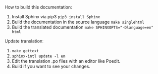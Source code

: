 How to build this documentation:

1. Install Sphinx via pip3 `pip3 install Sphinx`
2. Build the documentation in the source language `make singlehtml`
3. Build the translated documentation `make SPHINXOPTS="-Dlanguage=en" html`

Update translation:
1. `make gettext`
2. `sphinx-intl update -l en`
3. Edit the translation .po files with an editor like Poedit.
4. Build if you want to see your changes.